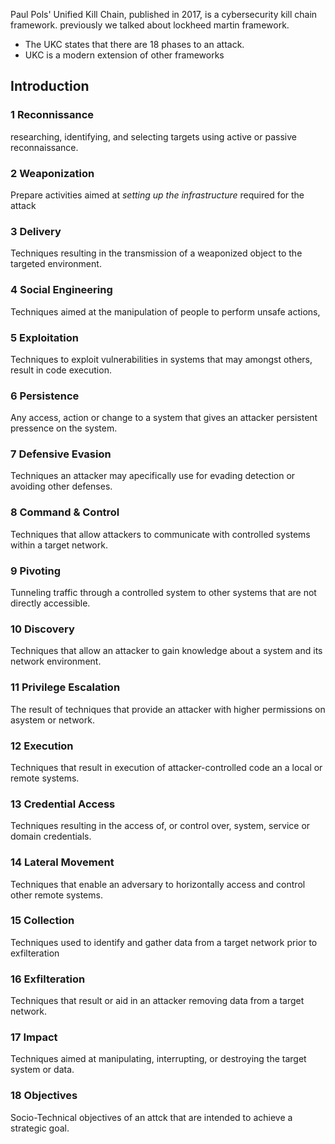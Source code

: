  Paul Pols' Unified Kill Chain, published in 2017, is a cybersecurity kill chain framework. previously we talked about lockheed martin framework.

* The UKC states that there are 18 phases to an attack.
*  UKC is a modern extension of other frameworks

## Introduction

### 1 Reconnissance
researching, identifying, and selecting targets using active or passive reconnaissance.

### 2 Weaponization
Prepare activities aimed at *setting up the infrastructure* required for the attack

### 3 Delivery
Techniques resulting in the transmission of a weaponized object to the targeted environment.

### 4 Social Engineering
Techniques aimed at the manipulation of people to perform unsafe actions,

### 5 Exploitation
Techniques to exploit vulnerabilities in systems that may amongst others, result in code execution.

### 6 Persistence
Any access, action or change to a system that gives an attacker persistent pressence on the system.

### 7 Defensive Evasion
Techniques an attacker may apecifically use for evading detection or avoiding other defenses.

### 8 Command & Control
Techniques that allow attackers to communicate with controlled systems within a target network.

### 9 Pivoting
Tunneling traffic through a controlled system to other systems that are not directly accessible.

### 10 Discovery
Techniques that allow an attacker to gain knowledge about a system and its network environment.

### 11 Privilege Escalation
The result of techniques that provide an attacker with higher permissions on asystem or network.

### 12 Execution
Techniques that result in execution of attacker-controlled code an a local or remote systems.

### 13 Credential Access
Techniques resulting in the access of, or control over, system, service or domain credentials.

### 14 Lateral Movement
Techniques that enable an adversary to horizontally access and control other remote systems.

### 15 Collection
Techniques used to identify and gather data from a target network prior to exfilteration

### 16 Exfilteration
Techniques that result or aid in an attacker removing data from a target network.

### 17 Impact
Techniques aimed at manipulating, interrupting, or destroying the target system or data.

### 18 Objectives
Socio-Technical objectives of an attck that are intended to achieve a strategic goal.
